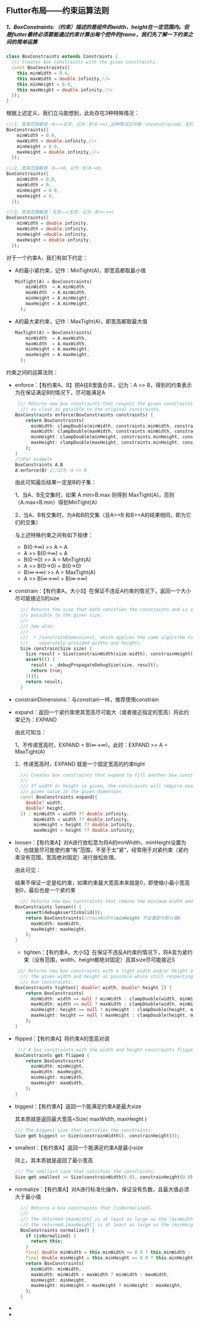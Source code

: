## Flutter布局——约束运算法则

##### 1、BoxConstraints:（约束）描述的是组件的width、height在一定范围内。但是flutter最终必须要能通过约束计算出每个控件的frame，我们先了解一下约束之间的简单运算

```dart
class BoxConstraints extends Constraints {
  /// Creates box constraints with the given constraints.
  const BoxConstraints({
    this.minWidth = 0.0,
    this.maxWidth = double.infinity,//∞
    this.minHeight = 0.0,
    this.maxHeight = double.infinity,//∞
  }); 
}
```

根据上述定义，我们立马能想到，此处存在3种特殊情况：

```dart
///1、宽高范围都是：0——>无穷，记为：B(0->∞),这种情况又叫做：unconstrained，无约束（默认情况，没有任何作用）
BoxConstraints({
    minWidth = 0.0,
    maxWidth = double.infinity,//∞
    minHeight = 0.0,
    maxHeight = double.infinity,//∞
  }); 

///2、宽高范围都是：0——>0，记为：B(0->0)
BoxConstraints({
    minWidth = 0.0,
    maxWidth = 0,
    minHeight = 0.0,
    maxHeight = 0,
  }); 

///3、宽高范围都是：无穷——>无穷，记为：B(∞->∞)
BoxConstraints({
    minWidth = double.infinity,
    maxWidth = double.infinity,
    minHeight =double.infinity,
    maxHeight = double.infinity,
  }); 
```

对于一个约束A，我们有如下约定：

- A的最小紧约束，记作：MinTight(A)，即宽高都取最小值

  ```dart
  MinTight(A) = BoxConstraints(
      minWidth  = A.minWidth,
      maxWidth  = A.minWidth,
      minHeight = A.minHeight,
      maxHeight = A.minHeight,
    ); 
  ```

- A的最大紧约束，记作：MaxTight(A)，即宽高都取最大值

  ```dart
  MaxTight(A) = BoxConstraints(
      minWidth  = A.maxWidth,
      maxWidth  = A.maxWidth,
      minHeight = A.maxHeight,
      maxHeight = A.maxHeight,
    ); 
  ```

约束之间的运算法则：

- enforce：【有约束A、B】把A往B里面合并，记为：A >> B，得到的约束表示为在保证满足B的情况下，尽可能满足A

  ```dart
   /// Returns new box constraints that respect the given constraints while being
    /// as close as possible to the original constraints.
  BoxConstraints enforce(BoxConstraints constraints) {
      return BoxConstraints(
        minWidth: clampDouble(minWidth, constraints.minWidth, constraints.maxWidth),
        maxWidth: clampDouble(maxWidth, constraints.minWidth, constraints.maxWidth),
        minHeight: clampDouble(minHeight, constraints.minHeight, constraints.maxHeight),
        maxHeight: clampDouble(maxHeight, constraints.minHeight, constraints.maxHeight),
      );
  }
  ///For example
  BoxConstraints A,B
  A.enforce(B) ///记为：A >> B
  ```

  由此可知最后结果一定是B的子集：

  1、当A、B无交集时，如果 A.min>B.max 则得到 MaxTight(A)，否则（A.max<B.min）得到MinTight(A)

  2、当A、B有交集时，为A和B的交集（且A>>B 和B>>A的结果相同，即为它们的交集）

  

  与上述特殊约束之间有如下规律：

  - B(0->∞)  >>  A  =  A
  - A  >>  B(0->∞)  =  A 
  - B(0->0)  >>  A   =  MinTight(A)
  - A  >>  B(0->0)    =  B(0->0) 
  - B(∞->∞)  >>  A   =  MaxTight(A)
  - A  >>  B(∞->∞)   =   B(∞->∞) 
- constrain：【有约束A，大小S】在保证不违反A约束的情况下，返回一个大小尽可能接近S的size

  ```dart
    /// Returns the size that both satisfies the constraints and is as close as
    /// possible to the given size.
    ///
    /// See also:
    ///
    ///  * [constrainDimensions], which applies the same algorithm to
    ///    separately provided widths and heights.
    Size constrain(Size size) {
      Size result = Size(constrainWidth(size.width), constrainHeight(size.height));
      assert(() {
        result = _debugPropagateDebugSize(size, result);
        return true;
      }());
      return result;
    }
  ```

- constrainDimensions：与constrain一样，推荐使用constrain

- expand：返回一个紧约束使其宽高尽可能大（或者接近指定的宽高）将此约束记为：EXPAND

  由此可知当：

  1、不传递宽高时，EXPAND = B(∞->∞)，此时：EXPAND >> A = MaxTight(A)

  2、传递宽高时，EXPAND 就是一个固定宽高的约束tight
  
  ```dart
    /// Creates box constraints that expand to fill another box constraints.
    ///
    /// If width or height is given, the constraints will require exactly the
    /// given value in the given dimension.
    const BoxConstraints.expand({
      double? width,
      double? height,
    }) : minWidth = width ?? double.infinity,
         maxWidth = width ?? double.infinity,
         minHeight = height ?? double.infinity,
         maxHeight = height ?? double.infinity;
  ```
- loosen：【有约束A】对A进行放松意为将A的minWidth、minHeight设置为0，也就是尽可能使约束“有”范围，不至于太“紧”，经常用于对紧约束（紧约束没有范围，宽高绝对固定）进行放松处理。

  由此可见：

  结果不保证一定是松约束，如果约束最大宽高本来就是0，即使缩小最小宽高到0，最后也是一个紧约束

  ```dart
    /// Returns new box constraints that remove the minimum width and height requirements.
  BoxConstraints loosen() {
      assert(debugAssertIsValid());
      return BoxConstraints(///minWidth\minHeight 不设置即为默认值0
        maxWidth: maxWidth,
        maxHeight: maxHeight,
      );
  }
  ```

  - tighten：【有约束A，大小S】在保证不违反A约束的情况下，将A变为紧约束（没有范围，width、height都绝对固定）且其size尽可能接近S

  ```dart
   /// Returns new box constraints with a tight width and/or height as close to
    /// the given width and height as possible while still respecting the original
    /// box constraints.
  BoxConstraints tighten({ double? width, double? height }) {
      return BoxConstraints(
        minWidth: width == null ? minWidth : clampDouble(width, minWidth, maxWidth),
        maxWidth: width == null ? maxWidth : clampDouble(width, minWidth, maxWidth),
        minHeight: height == null ? minHeight : clampDouble(height, minHeight, maxHeight),
        maxHeight: height == null ? maxHeight : clampDouble(height, minHeight, maxHeight),
      );
  }
  ```

- flipped：【有约束A】将约束A的宽高对调

  ```dart
   /// A box constraints with the width and height constraints flipped.
  BoxConstraints get flipped {
      return BoxConstraints(
        minWidth: minHeight,
        maxWidth: maxHeight,
        minHeight: minWidth,
        maxHeight: maxWidth,
      );
  }
  ```

- biggest：【有约束A】返回一个能满足约束A是最大size

  其本质就是返回最大宽高=Size( maxWidth, maxHeight )

  ```dart
  /// The biggest size that satisfies the constraints.
  Size get biggest => Size(constrainWidth(), constrainHeight());
  ```

- smallest：【有约束A】返回一个能满足约束A是最小size

  同上，其本质就是返回了最小宽高

  ```dart
  /// The smallest size that satisfies the constraints.
  Size get smallest => Size(constrainWidth(0.0), constrainHeight(0.0));
  ```

  

- normalize：【有约束A】对A进行标准化操作，保证没有负数，且最大值必须大于最小值

  ```dart
    /// Returns a box constraints that [isNormalized].
    ///
    /// The returned [maxWidth] is at least as large as the [minWidth]. Similarly,
    /// the returned [maxHeight] is at least as large as the [minHeight].
    BoxConstraints normalize() {
      if (isNormalized) {
        return this;
      }
      final double minWidth = this.minWidth >= 0.0 ? this.minWidth : 0.0;
      final double minHeight = this.minHeight >= 0.0 ? this.minHeight : 0.0;
      return BoxConstraints(
        minWidth: minWidth,
        maxWidth: minWidth > maxWidth ? minWidth : maxWidth,
        minHeight: minHeight,
        maxHeight: minHeight > maxHeight ? minHeight : maxHeight,
      );
    }
  ```

-  

-  

